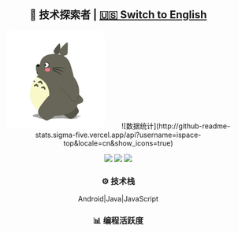 <div align="center">

## 🚀 技术探索者 | [🇺🇸 Switch to English](./README_en.md)  

<img src="./longmao.gif" width=200 style='border-radius:10px;margin-right:30px'/> 
![数据统计](http://github-readme-stats.sigma-five.vercel.app/api?username=ispace-top&locale=cn&show_icons=true)

[![](https://komarev.com/ghpvc/?username=ispace-top&color=brightgreen&label=%F0%9F%91%81%E7%A8%B3%E8%A7%86%E9%A2%91)](https://github.com/ispace-top)
[![](https://img.shields.io/badge/%E2%%98%B0个站-www.ispace.top-brightgreen)](https://www.ispace.top)
[![](https://img.shields.io/badge/%E2%%9C%C9邮址-wapedkj@sina.com-blue?logo=gmail)](mailto:wapedkj@sina.com)

### ⚙️  技术栈   
Android|Java|JavaScript

### 📊  编程活跃度  
<!--START_SECTION:waka--> 

<!--END_SECTION:waka-->

</div> 
